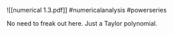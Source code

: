 ![[numerical 1.3.pdf]] #numericalanalysis #powerseries 

No need to freak out here. Just a Taylor polynomial.